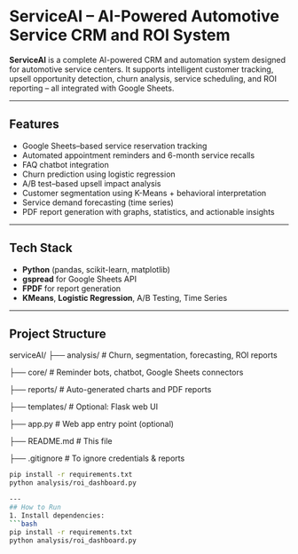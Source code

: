 # ServiceAI – AI-Powered Automotive Service CRM and ROI System

**ServiceAI** is a complete AI-powered CRM and automation system designed for automotive service centers. It supports intelligent customer tracking, upsell opportunity detection, churn analysis, service scheduling, and ROI reporting – all integrated with Google Sheets.

---
## Features

-  Google Sheets–based service reservation tracking
-  Automated appointment reminders and 6-month service recalls
-  FAQ chatbot integration
-  Churn prediction using logistic regression
-  A/B test–based upsell impact analysis
-  Customer segmentation using K-Means + behavioral interpretation
-  Service demand forecasting (time series)
-  PDF report generation with graphs, statistics, and actionable insights

---
## Tech Stack

- **Python** (pandas, scikit-learn, matplotlib)
- **gspread** for Google Sheets API
- **FPDF** for report generation
- **KMeans**, **Logistic Regression**, A/B Testing, Time Series

---
##  Project Structure
serviceAI/
├── analysis/ # Churn, segmentation, forecasting, ROI reports

├── core/ # Reminder bots, chatbot, Google Sheets connectors

├── reports/ # Auto-generated charts and PDF reports

├── templates/ # Optional: Flask web UI

├── app.py # Web app entry point (optional)

├── README.md # This file

├── .gitignore # To ignore credentials & reports

```bash
pip install -r requirements.txt
python analysis/roi_dashboard.py

---
## How to Run
1. Install dependencies:
```bash
pip install -r requirements.txt
python analysis/roi_dashboard.py



